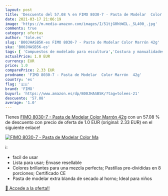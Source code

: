 ```yaml
---
layout: post
title: 'Descuento del 57.08 % en FIMO 8030-7 - Pasta de Modelar  Color Ma'
date: 2021-03-17 21:06:19
image: 'https://m.media-amazon.com/images/I/51tjG0hbWIL._SL400_.jpg'
comments: true
category: ofertas
author: 'tole.es'
slug: 'B00JHASB5K-es FIMO 8030-7 - Pasta de Modelar Color Marrón 42g'
sku: 'B00JHASB5K-es'
tags: [ 'Compuestos de modelado para escultura','Costura y manualidades','Escultura','Hogar y cocina','fimo', ]
actualPrice: 1.0 EUR
currency: EUR
price: 1.0
comparePrice: 2.33 EUR
prodname: 'FIMO 8030-7 - Pasta de Modelar  Color Marrón  42g'
country: 'es'
flag: '🇪🇸'
brand: 'FIMO'
buyurl: 'https://www.amazon.es/dp/B00JHASB5K/?tag=tolees-21'
descuento: '57.08'
average: '1.0'
---
```


Tienes [FIMO 8030-7 - Pasta de Modelar  Color Marrón  42g](https://www.amazon.es/dp/B00JHASB5K/?tag=tolees-21) con un 57.08 % de descuento con precio de oferta de 1.0 EUR (original: 2.33 EUR) en el siguiente enlace!

[![FIMO 8030-7 - Pasta de Modelar  Color Ma](https://m.media-amazon.com/images/I/51tjG0hbWIL._SL400_.jpg)](https://www.amazon.es/dp/B00JHASB5K/?tag=tolees-21)

ℹ️:

- facil de usar
- Lista para usar; Envase resellable
- Colores brillantes para una mezcla perfecta; Pastillas pre-divididas en 8 porciones; Certificado CE
- Pasta de modelar extra blanda de secado al horno; Ideal para niños

[🛒 Accede a la oferta!!](https://www.amazon.es/dp/B00JHASB5K/?tag=tolees-21)

